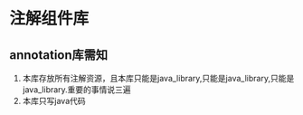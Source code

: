 # 注解组件库  
## annotation库需知  

1. 本库存放所有注解资源，且本库只能是java_library,只能是java_library,只能是java_library.重要的事情说三遍  
2. 本库只写java代码 